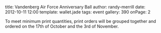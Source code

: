 title: Vandenberg Air Force Anniversary Ball
author: randy-merrill
date: 2012-10-11 12:00
template: wallet.jade
tags: event
gallery: 390
onPage: 2

To meet minimum print quantities, print orders will be grouped together and ordered on the 17th of October and the 3rd of November.
